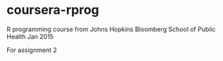 # coursera-rprog

R programming course from Johns Hopkins Bloomberg School of Public Health
Jan 2015

For assignment 2
